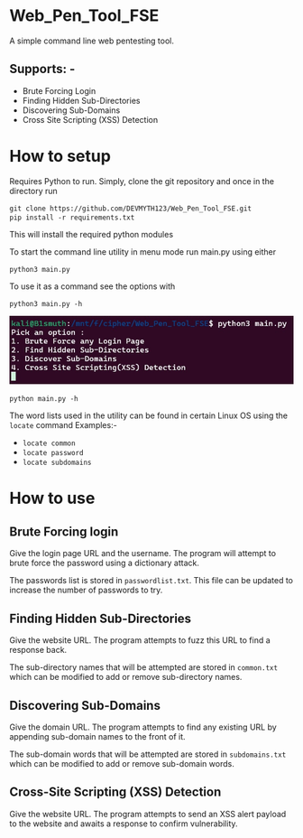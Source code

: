 # Web_Pen_Tool_FSE

A simple command line web pentesting tool.

## Supports: -
* Brute Forcing Login
* Finding Hidden Sub-Directories
* Discovering Sub-Domains
* Cross Site Scripting (XSS) Detection

# How to setup

Requires Python to run.
Simply, clone the git repository and once in the directory run
```
git clone https://github.com/DEVMYTH123/Web_Pen_Tool_FSE.git
pip install -r requirements.txt
```
This will install the required python modules

To start the command line utility in menu mode run main.py using either
```
python3 main.py
```
To use it as a command see the options with
```
python3 main.py -h
```

![image](https://github.com/DEVMYTH123/Web_Pen_Tool_FSE/blob/main/SS.jpg)

```
python main.py -h
```

The word lists used in the utility can be found in certain Linux OS using the ```locate``` command
Examples:-
* ```locate common```
* ```locate password```
* ```locate subdomains```

# How to use

## Brute Forcing login
Give the login page URL and the username. The program will attempt to brute force the password using a dictionary attack.

The passwords list is stored in ```passwordlist.txt```. This file can be updated to increase the number of passwords to try.

## Finding Hidden Sub-Directories
Give the website URL. The program attempts to fuzz this URL to find a response back.

The sub-directory names that will be attempted are stored in ```common.txt``` which can be modified to add or remove sub-directory names.

## Discovering Sub-Domains
Give the domain URL. The program attempts to find any existing URL by appending sub-domain names to the front of it.

The sub-domain words that will be attempted are stored in ```subdomains.txt``` which can be modified to add or remove sub-domain words.

## Cross-Site Scripting (XSS) Detection
Give the website URL. The program attempts to send an XSS alert payload to the website and awaits a response to confirm vulnerability.
